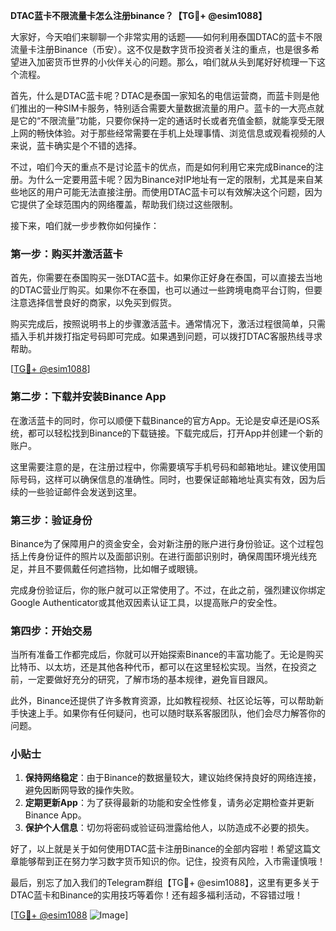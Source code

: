 **DTAC蓝卡不限流量卡怎么注册binance？【TG💪+ @esim1088】**

大家好，今天咱们来聊聊一个非常实用的话题——如何利用泰国DTAC的蓝卡不限流量卡注册Binance（币安）。这不仅是数字货币投资者关注的重点，也是很多希望进入加密货币世界的小伙伴关心的问题。那么，咱们就从头到尾好好梳理一下这个流程。

首先，什么是DTAC蓝卡呢？DTAC是泰国一家知名的电信运营商，而蓝卡则是他们推出的一种SIM卡服务，特别适合需要大量数据流量的用户。蓝卡的一大亮点就是它的“不限流量”功能，只要你保持一定的通话时长或者充值金额，就能享受无限上网的畅快体验。对于那些经常需要在手机上处理事情、浏览信息或观看视频的人来说，蓝卡确实是个不错的选择。

不过，咱们今天的重点不是讨论蓝卡的优点，而是如何利用它来完成Binance的注册。为什么一定要用蓝卡呢？因为Binance对IP地址有一定的限制，尤其是来自某些地区的用户可能无法直接注册。而使用DTAC蓝卡可以有效解决这个问题，因为它提供了全球范围内的网络覆盖，帮助我们绕过这些限制。

接下来，咱们就一步步教你如何操作：

### 第一步：购买并激活蓝卡

首先，你需要在泰国购买一张DTAC蓝卡。如果你正好身在泰国，可以直接去当地的DTAC营业厅购买。如果你不在泰国，也可以通过一些跨境电商平台订购，但要注意选择信誉良好的商家，以免买到假货。

购买完成后，按照说明书上的步骤激活蓝卡。通常情况下，激活过程很简单，只需插入手机并拨打指定号码即可完成。如果遇到问题，可以拨打DTAC客服热线寻求帮助。

[[TG💪+ @esim1088](https://t.me/s/esim1088)]

### 第二步：下载并安装Binance App

在激活蓝卡的同时，你可以顺便下载Binance的官方App。无论是安卓还是iOS系统，都可以轻松找到Binance的下载链接。下载完成后，打开App并创建一个新的账户。

这里需要注意的是，在注册过程中，你需要填写手机号码和邮箱地址。建议使用国际号码，这样可以确保信息的准确性。同时，也要保证邮箱地址真实有效，因为后续的一些验证邮件会发送到这里。

### 第三步：验证身份

Binance为了保障用户的资金安全，会对新注册的账户进行身份验证。这个过程包括上传身份证件的照片以及面部识别。在进行面部识别时，确保周围环境光线充足，并且不要佩戴任何遮挡物，比如帽子或眼镜。

完成身份验证后，你的账户就可以正常使用了。不过，在此之前，强烈建议你绑定Google Authenticator或其他双因素认证工具，以提高账户的安全性。

### 第四步：开始交易

当所有准备工作都完成后，你就可以开始探索Binance的丰富功能了。无论是购买比特币、以太坊，还是其他各种代币，都可以在这里轻松实现。当然，在投资之前，一定要做好充分的研究，了解市场的基本规律，避免盲目跟风。

此外，Binance还提供了许多教育资源，比如教程视频、社区论坛等，可以帮助新手快速上手。如果你有任何疑问，也可以随时联系客服团队，他们会尽力解答你的问题。

### 小贴士

1. **保持网络稳定**：由于Binance的数据量较大，建议始终保持良好的网络连接，避免因断网导致的操作失败。
2. **定期更新App**：为了获得最新的功能和安全性修复，请务必定期检查并更新Binance App。
3. **保护个人信息**：切勿将密码或验证码泄露给他人，以防造成不必要的损失。

好了，以上就是关于如何使用DTAC蓝卡注册Binance的全部内容啦！希望这篇文章能够帮到正在努力学习数字货币知识的你。记住，投资有风险，入市需谨慎哦！

最后，别忘了加入我们的Telegram群组【TG💪+ @esim1088】，这里有更多关于DTAC蓝卡和Binance的实用技巧等着你！还有超多福利活动，不容错过哦！

[[TG💪+ @esim1088](https://t.me/s/esim1088) ![Image](https://i.postimg.cc/4NQfJmqS/Snipaste-2025-05-13-00-14-12.png)]